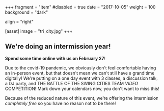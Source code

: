 +++
fragment = "item"
#disabled = true
date = "2017-10-05"
weight = 100
background = "dark"

align = "right"

[asset]
image = "tri_city.jpg"
+++

## We're doing an intermission year!

**Spend some time online with us on February 27!**

Due to the covid-19 pandemic, we obviously don't feel comfortable having an in-person event, but that doesn't mean we can't still have a grand time digitally!  We're putting on a one day event with 3 classes, a discussion talk, a DJ party, and THE BATTLE OF THE SWING CITIES TEAM *VIDEO* COMPETITION!  Mark down your calendars now, you don't want to miss this!

Because of the reduced nature of this event, we're offering the intermission *completely free* so you have no reason not to be there!
